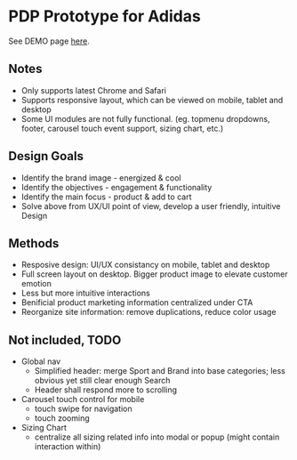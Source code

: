 # PDP Prototype for Adidas

See DEMO page [here](https://ryoi.github.io/prototype-adidas/).

## Notes
- Only supports latest Chrome and Safari
- Supports responsive layout, which can be viewed on mobile, tablet and desktop
- Some UI modules are not fully functional. (eg. topmenu dropdowns, footer, carousel touch event support, sizing chart, etc.)

## Design Goals
- Identify the brand image - energized & cool
- Identify the objectives - engagement & functionality
- Identify the main focus - product & add to cart
- Solve above from UX/UI point of view, develop a user friendly, intuitive Design

## Methods
- Resposive design: UI/UX consistancy on mobile, tablet and desktop
- Full screen layout on desktop. Bigger product image to elevate customer emotion
- Less but more intuitive interactions
- Benificial product marketing information centralized under CTA
- Reorganize site information: remove duplications, reduce color usage

## Not included, TODO
- Global nav
  - Simplified header: merge Sport and Brand into base categories; less obvious yet still clear enough Search
  - Header shall respond more to scrolling
- Carousel touch control for mobile
  - touch swipe for navigation
  - touch zooming
- Sizing Chart
  - centralize all sizing related info into modal or popup (might contain interaction within)
